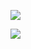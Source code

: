 [![](https://img.shields.io/badge/status-ok-green)]()

[![](https://img.shields.io/badge//website?down_color=lightgrey&down_message=offline&up_color=blue&up_message=online&url=https%3A%2F%2Fshields.io)]()

